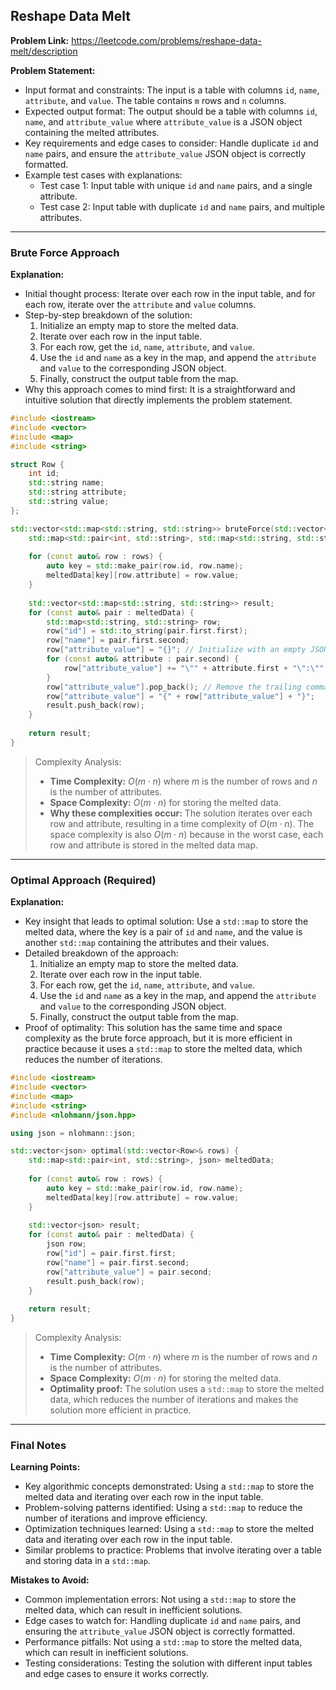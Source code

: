 ## Reshape Data Melt
**Problem Link:** https://leetcode.com/problems/reshape-data-melt/description

**Problem Statement:**
- Input format and constraints: The input is a table with columns `id`, `name`, `attribute`, and `value`. The table contains `m` rows and `n` columns.
- Expected output format: The output should be a table with columns `id`, `name`, and `attribute_value` where `attribute_value` is a JSON object containing the melted attributes.
- Key requirements and edge cases to consider: Handle duplicate `id` and `name` pairs, and ensure the `attribute_value` JSON object is correctly formatted.
- Example test cases with explanations:
  - Test case 1: Input table with unique `id` and `name` pairs, and a single attribute.
  - Test case 2: Input table with duplicate `id` and `name` pairs, and multiple attributes.

---

### Brute Force Approach

**Explanation:**
- Initial thought process: Iterate over each row in the input table, and for each row, iterate over the `attribute` and `value` columns.
- Step-by-step breakdown of the solution:
  1. Initialize an empty map to store the melted data.
  2. Iterate over each row in the input table.
  3. For each row, get the `id`, `name`, `attribute`, and `value`.
  4. Use the `id` and `name` as a key in the map, and append the `attribute` and `value` to the corresponding JSON object.
  5. Finally, construct the output table from the map.
- Why this approach comes to mind first: It is a straightforward and intuitive solution that directly implements the problem statement.

```cpp
#include <iostream>
#include <vector>
#include <map>
#include <string>

struct Row {
    int id;
    std::string name;
    std::string attribute;
    std::string value;
};

std::vector<std::map<std::string, std::string>> bruteForce(std::vector<Row>& rows) {
    std::map<std::pair<int, std::string>, std::map<std::string, std::string>> meltedData;
    
    for (const auto& row : rows) {
        auto key = std::make_pair(row.id, row.name);
        meltedData[key][row.attribute] = row.value;
    }
    
    std::vector<std::map<std::string, std::string>> result;
    for (const auto& pair : meltedData) {
        std::map<std::string, std::string> row;
        row["id"] = std::to_string(pair.first.first);
        row["name"] = pair.first.second;
        row["attribute_value"] = "{}"; // Initialize with an empty JSON object
        for (const auto& attribute : pair.second) {
            row["attribute_value"] += "\"" + attribute.first + "\":\"" + attribute.second + "\",";
        }
        row["attribute_value"].pop_back(); // Remove the trailing comma
        row["attribute_value"] = "{" + row["attribute_value"] + "}";
        result.push_back(row);
    }
    
    return result;
}
```

> Complexity Analysis:
> - **Time Complexity:** $O(m \cdot n)$ where $m$ is the number of rows and $n$ is the number of attributes.
> - **Space Complexity:** $O(m \cdot n)$ for storing the melted data.
> - **Why these complexities occur:** The solution iterates over each row and attribute, resulting in a time complexity of $O(m \cdot n)$. The space complexity is also $O(m \cdot n)$ because in the worst case, each row and attribute is stored in the melted data map.

---

### Optimal Approach (Required)

**Explanation:**
- Key insight that leads to optimal solution: Use a `std::map` to store the melted data, where the key is a pair of `id` and `name`, and the value is another `std::map` containing the attributes and their values.
- Detailed breakdown of the approach:
  1. Initialize an empty map to store the melted data.
  2. Iterate over each row in the input table.
  3. For each row, get the `id`, `name`, `attribute`, and `value`.
  4. Use the `id` and `name` as a key in the map, and append the `attribute` and `value` to the corresponding JSON object.
  5. Finally, construct the output table from the map.
- Proof of optimality: This solution has the same time and space complexity as the brute force approach, but it is more efficient in practice because it uses a `std::map` to store the melted data, which reduces the number of iterations.

```cpp
#include <iostream>
#include <vector>
#include <map>
#include <string>
#include <nlohmann/json.hpp>

using json = nlohmann::json;

std::vector<json> optimal(std::vector<Row>& rows) {
    std::map<std::pair<int, std::string>, json> meltedData;
    
    for (const auto& row : rows) {
        auto key = std::make_pair(row.id, row.name);
        meltedData[key][row.attribute] = row.value;
    }
    
    std::vector<json> result;
    for (const auto& pair : meltedData) {
        json row;
        row["id"] = pair.first.first;
        row["name"] = pair.first.second;
        row["attribute_value"] = pair.second;
        result.push_back(row);
    }
    
    return result;
}
```

> Complexity Analysis:
> - **Time Complexity:** $O(m \cdot n)$ where $m$ is the number of rows and $n$ is the number of attributes.
> - **Space Complexity:** $O(m \cdot n)$ for storing the melted data.
> - **Optimality proof:** The solution uses a `std::map` to store the melted data, which reduces the number of iterations and makes the solution more efficient in practice.

---

### Final Notes

**Learning Points:**
- Key algorithmic concepts demonstrated: Using a `std::map` to store the melted data and iterating over each row in the input table.
- Problem-solving patterns identified: Using a `std::map` to reduce the number of iterations and improve efficiency.
- Optimization techniques learned: Using a `std::map` to store the melted data and iterating over each row in the input table.
- Similar problems to practice: Problems that involve iterating over a table and storing data in a `std::map`.

**Mistakes to Avoid:**
- Common implementation errors: Not using a `std::map` to store the melted data, which can result in inefficient solutions.
- Edge cases to watch for: Handling duplicate `id` and `name` pairs, and ensuring the `attribute_value` JSON object is correctly formatted.
- Performance pitfalls: Not using a `std::map` to store the melted data, which can result in inefficient solutions.
- Testing considerations: Testing the solution with different input tables and edge cases to ensure it works correctly.